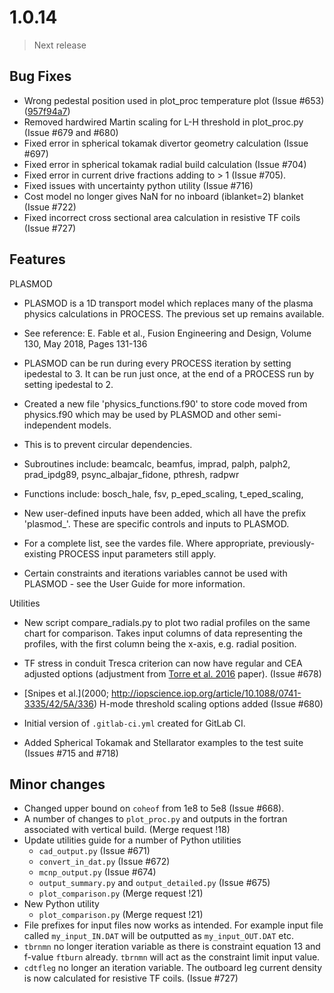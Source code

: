 # 1.0.14

> Next release

## Bug Fixes

- Wrong pedestal position used in plot_proc temperature plot (Issue #653) ([957f94a7](https://git.ccfe.ac.uk/process/process/commit/957f94a723b026f67544fa46548bc8a1be062d35))
- Removed hardwired Martin scaling for L-H threshold in plot_proc.py (Issue #679 and #680)
- Fixed error in spherical tokamak divertor geometry calculation (Issue #697)
- Fixed error in spherical tokamak radial build calculation (Issue #704)
- Fixed error in current drive fractions adding to > 1 (Issue #705).
- Fixed issues with uncertainty python utility (Issue #716)
- Cost model no longer gives NaN for no inboard (iblanket=2) blanket (Issue #722)
- Fixed incorrect cross sectional area calculation in resistive TF coils (Issue #727)

## Features

PLASMOD
 - PLASMOD is a 1D transport model which replaces many of the plasma physics calculations in PROCESS. The previous set up remains available.
 - See reference: E. Fable et al., Fusion Engineering and Design, Volume 130, May 2018, Pages 131-136
 - PLASMOD can be run during every PROCESS iteration by setting ipedestal to 3. It can be run just once, at the end of a PROCESS run by setting ipedestal to 2.

 - Created a new file 'physics_functions.f90' to store code moved from physics.f90 which may be used by PLASMOD and other semi-independent models.
 - This is to prevent circular dependencies.
 - Subroutines include: beamcalc, beamfus, imprad, palph, palph2, prad_ipdg89, psync_albajar_fidone, pthresh, radpwr
 - Functions include: bosch_hale, fsv, p_eped_scaling, t_eped_scaling,

 - New user-defined inputs have been added, which all have the prefix 'plasmod_'. These are specific controls and inputs to PLASMOD.
 - For a complete list, see the vardes file. Where appropriate, previously-existing PROCESS input parameters still apply.
 - Certain constraints and iterations variables cannot be used with PLASMOD - see the User Guide for more information.

Utilities
 - New script compare_radials.py to plot two radial profiles on the same chart for comparison. Takes input columns of data representing the profiles, with the first column being the x-axis, e.g. radial position.

- TF stress in conduit Tresca criterion can now have regular and CEA adjusted options 
  (adjustment from [Torre et al. 2016](https://ieeexplore.ieee.org/stamp/stamp.jsp?arnumber=7390035) 
  paper). (Issue #678)
- [Snipes et al.](2000; http://iopscience.iop.org/article/10.1088/0741-3335/42/5A/336) H-mode threshold scaling options added (Issue #680)
- Initial version of `.gitlab-ci.yml` created for GitLab CI.
- Added Spherical Tokamak and Stellarator examples to the test suite (Issues #715 and #718)


## Minor changes

- Changed upper bound on `coheof` from 1e8 to 5e8 (Issue #668).
- A number of changes to `plot_proc.py` and outputs in the fortran associated 
  with vertical build. (Merge request !18)
- Update utilities guide for a number of Python utilities
    - `cad_output.py` (Issue #671)
    - `convert_in_dat.py` (Issue #672)
    - `mcnp_output.py` (Issue #674)
    - `output_summary.py` and `output_detailed.py` (Issue #675)
    - `plot_comparison.py` (Merge request !21)
- New Python utility
    - `plot_comparison.py` (Merge request !21)
- File prefixes for input files now works as intended. For example input file called `my_input_IN.DAT`
  will be outputted as `my_input_OUT.DAT` etc.
- `tbrnmn` no longer iteration variable as there is constraint equation 13 and f-value `ftburn` already. `tbrnmn` will act as the constraint limit input value.
- `cdtfleg` no longer an iteration variable.  The outboard leg current density is now calculated for resistive TF coils. (Issue #727)

